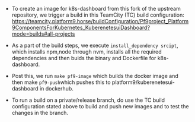 - To create an image for k8s-dashboard from this fork of the upstream repository, we trigger a build in this TeamCity (TC) build configuration: <https://teamcity.platform9.horse/buildConfiguration/Pf9project_Platform9ComponentsForKubernetes_KuberenetesuiDashboard?mode=builds#all-projects>

- As a part of the build steps, we execute `install_dependency srcipt`, which installs npm,node through nvm, installs all the required dependencies and then buids the binary and Dockerfile for k8s-dashboard.

- Post this, we run `make pf9-image` which builds the docker image and then make `pf9-push`which pushes this to platform9/kuberenetesui-dashboard in dockerhub.

- To run a build on a private/release branch, do use the TC build configuration stated above to build and push new images and to test the changes in the branch.